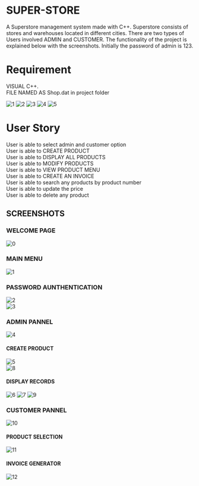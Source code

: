 # SUPER-STORE
A Superstore management system made with C++.
Superstore consists of stores and warehouses located in different cities. There are two types of Users involved ADMIN and CUSTOMER. The functionality of the project is explained below with the screenshots.
Initially the password of admin is 123.

# Requirement
VISUAL C++.  
FILE NAMED AS Shop.dat in project folder

![1](https://user-images.githubusercontent.com/77246714/104466558-2f033100-55d7-11eb-8849-8f21736b76ca.PNG)
![2](https://user-images.githubusercontent.com/77246714/104466564-31658b00-55d7-11eb-99cd-3c30837f02b0.PNG)
![3](https://user-images.githubusercontent.com/77246714/104466569-3296b800-55d7-11eb-997f-4301d1779cb8.PNG)
![4](https://user-images.githubusercontent.com/77246714/104466576-33c7e500-55d7-11eb-8999-7885ad0e1ee2.PNG)
![5](https://user-images.githubusercontent.com/77246714/104466948-94efb880-55d7-11eb-81fb-41826ac6e9f7.PNG)

# User Story
User is able to select admin and customer option  
User is able to CREATE PRODUCT  
User is able to DISPLAY ALL PRODUCTS   
User is able to MODIFY PRODUCTS   
User is able to VIEW PRODUCT MENU   
User is able to CREATE AN INVOICE  
User is able to search any products by product number  
User is able to update the price  
User is able to delete any product  

## SCREENSHOTS

### WELCOME PAGE  
![0](https://user-images.githubusercontent.com/77246714/104556368-4b4bb000-5661-11eb-9978-9f23d9cb56fe.png)  

### MAIN MENU
![1](https://user-images.githubusercontent.com/77246714/104556199-f9a32580-5660-11eb-8fe7-038fefe59201.png)

### PASSWORD AUNTHENTICATION
![2](https://user-images.githubusercontent.com/77246714/104556200-fa3bbc00-5660-11eb-88d3-11e172f7e011.png)  
![3](https://user-images.githubusercontent.com/77246714/104556201-fad45280-5660-11eb-9164-dcdca1ef2a58.png)

### ADMIN PANNEL
![4](https://user-images.githubusercontent.com/77246714/104556202-fad45280-5660-11eb-94bc-4c45de42c772.png) 

#### CREATE PRODUCT
![5](https://user-images.githubusercontent.com/77246714/104556205-fb6ce900-5660-11eb-8b82-dd272bbe2fab.png)  
![8](https://user-images.githubusercontent.com/77246714/104556211-fc9e1600-5660-11eb-96a6-e6e29546b6e8.png)
#### DISPLAY RECORDS
![6](https://user-images.githubusercontent.com/77246714/104556208-fc057f80-5660-11eb-8fc4-901182091bd5.png)
![7](https://user-images.githubusercontent.com/77246714/104556209-fc9e1600-5660-11eb-9908-daf32f7a1a72.png)
![9](https://user-images.githubusercontent.com/77246714/104556214-fd36ac80-5660-11eb-8a00-eaa4b4c70315.png)

### CUSTOMER PANNEL
![10](https://user-images.githubusercontent.com/77246714/104556216-fdcf4300-5660-11eb-895c-4de11423ee1d.png)

#### PRODUCT SELECTION
![11](https://user-images.githubusercontent.com/77246714/104556219-fe67d980-5660-11eb-9541-a130d8bc8ce2.png)

#### INVOICE GENERATOR
![12](https://user-images.githubusercontent.com/77246714/104556197-f871f880-5660-11eb-9963-11e1dcb8ff42.png)



